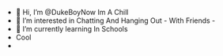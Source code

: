 - 👋 Hi, I’m @DukeBoyNow Im A Chill
- 👀 I’m interested in Chatting And Hanging Out - With Friends -
- 🌱 I’m currently learning In Schools
- Cool 
-


